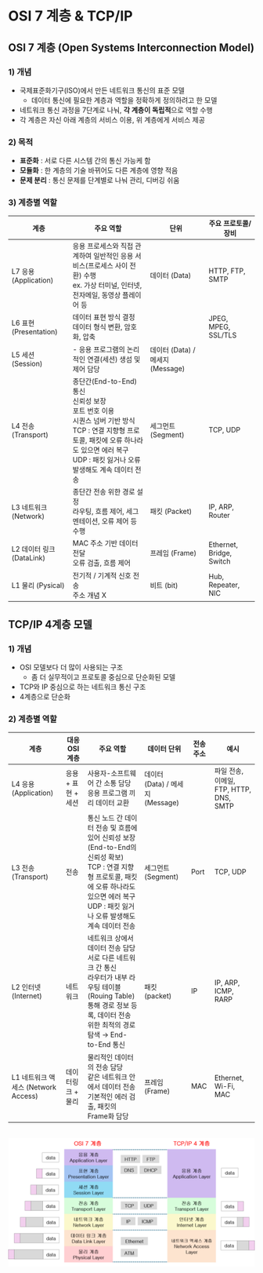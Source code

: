 # OSI 7 계층 & TCP/IP

## OSI 7 계층 (Open Systems Interconnection Model)

### 1) 개념

- 국제표준화기구(ISO)에서 만든 네트워크 통신의 표준 모델
    - 데이터 통신에 필요한 계층과 역할을 정확하게 정의하려고 한 모델
- 네트워크 통신 과정을 7단계로 나눠, **각 계층이 독립적**으로 역할 수행
- 각 계층은 자신 아래 계층의 서비스 이용, 위 계층에게 서비스 제공

### 2) 목적

- **표준화** : 서로 다른 시스템 간의 통신 가능케 함
- **모듈화** : 한 계층의 기술 바뀌어도 다른 계층에 영향 적음
- **문제 분리** : 통신 문제를 단계별로 나눠 관리, 디버깅 쉬움

### 3) 계층별 역할

| 계층 | 주요 역할 | 단위 | 주요 프로토콜/장비 |
| --- | --- | --- | --- |
| L7 응용 (Application) | 응용 프로세스와 직접 관계하여 일반적인 응용 서비스(프로세스 사이 전환) 수행 <br> ex. 가상 터미널, 인터넷, 전자메일, 동영상 플레이어 등 | 데이터 (Data) | HTTP, FTP, SMTP |
| L6 표현 (Presentation) | 데이터 표현 방식 결정 <br> 데이터 형식 변환, 암호화, 압축 |  | JPEG, MPEG, SSL/TLS |
| L5 세션 (Session) | - 응용 프로그램의 논리적인 연결(세션) 생섬 및 제어 담당 | 데이터 (Data) / 메세지 (Message) |  |
| L4 전송 (Transport) | 종단간(End-to-End) 통신 <br> 신뢰성 보장 <br> 포트 번호 이용 <br> 시퀀스 넘버 기반 방식 <br> TCP : 연결 지향형 프로토콜, 패킷에 오류 하나라도 있으면 에러 복구 <br> UDP : 패킷 잃거나 오류 발생해도 계속 데이터 전송 | 세그먼트 (Segment) | TCP, UDP |
| L3 네트워크 (Network) | 종단간 전송 위한 경로 설정 <br> 라우팅, 흐름 제어, 세그멘테이션, 오류 제어 등 수행 | 패킷 (Packet) | IP, ARP,  Router |
| L2 데이터 링크 (DataLink) | MAC 주소 기반 데이터 전달 <br> 오류 검출, 흐름 제어 | 프레임 (Frame) | Ethernet, Bridge, Switch |
| L1 물리 (Pysical) | 전기적 / 기계적 신호 전송 <br> 주소 개념 X | 비트 (bit) | Hub, Repeater, NIC |

## TCP/IP 4계층 모델

### 1) 개념

- OSI 모델보다 더 많이 사용되는 구조
    - 좀 더 실무적이고 프로토콜 중심으로 단순화된 모델
- TCP와 IP 중심으로 하는 네트워크 통신 구조
- 4계층으로 단순화

### 2) 계층별 역할

| 계층 | 대응 OSI 계층 | 주요 역할 | 데이터 단위 | 전송 주소 | 예시 |
| --- | --- | --- | --- | --- | --- |
| L4 응용 (Application) | 응용 + 표현 + 세션 | 사용자-소프트웨어 간 소통 담당 <br> 응용 프로그램 끼리 데이터 교환 | 데이터 (Data) / 메세지 (Message) |  | 파일 전송, 이메일, FTP, HTTP, DNS, SMTP |
| L3 전송 (Transport) | 전송 | 통신 노드 간 데이터 전송 및 흐름에 있어 신뢰성 보장 (End-to-End의 신뢰성 확보) <br> TCP : 연결 지향형 프로토콜, 패킷에 오류 하나라도 있으면 에러 복구 <br> UDP : 패킷 잃거나 오류 발생해도 계속 데이터 전송 | 세그먼트 (Segment) | Port | TCP, UDP |
| L2 인터넷 (Internet) | 네트워크 | 네트워크 상에서 데이터 전송 담당 <br> 서로 다른 네트워크 간 통신 <br> 라우터가 내부 라우팅 테이블(Rouing Table) 통해 경로 정보 등록, 데이터 전송 위한 최적의 경로 탐색 → End-to-End 통신 | 패킷 (packet) | IP | IP, ARP, ICMP, RARP |
| L1 네트워크 액세스 (Network Access) | 데이터링크 + 물리 | 물리적인 데이터의 전송 담당 <br> 같은 네트워크 안에서 데이터 전송 <br> 기본적인 에러 검출, 패킷의 Frame화 담당 | 프레임 (Frame) | MAC | Ethernet, Wi-Fi, MAC |

<br>

<img src="images/osi7_tcp_ip4.png">